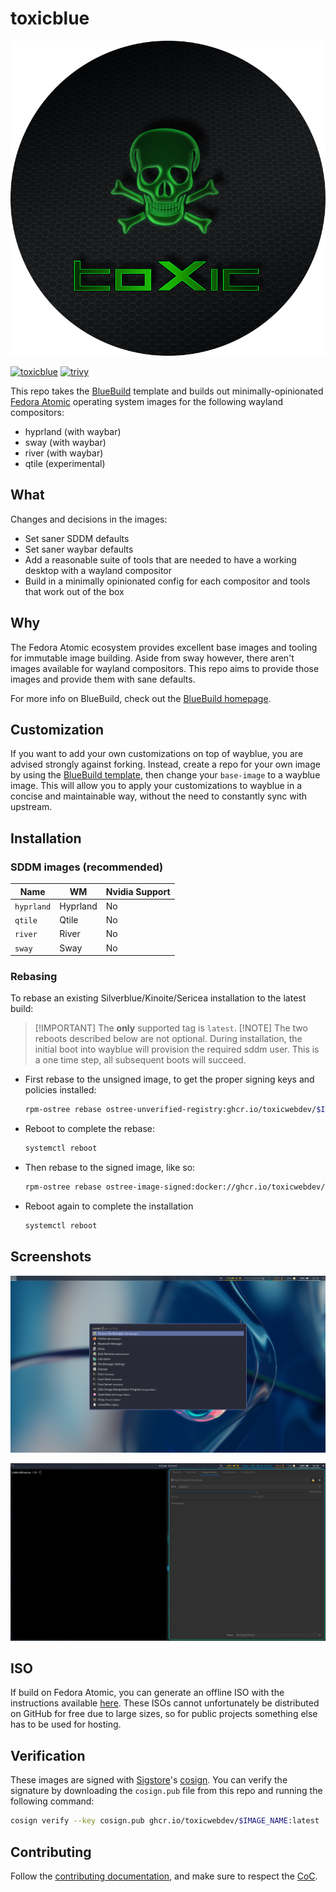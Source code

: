 # toxicblue

[![toxic](assets/toxic.png?maxAge=259200)](https://github.com/toxicwebdev/toxicblue)

[![toxicblue](https://github.com/toxicwebdev/toxicblue/actions/workflows/build.yml/badge.svg)](https://github.com/toxicwebdev/toxicblue/actions/workflows/build.yml)
[![trivy](https://github.com/toxicwebdev/toxicblue/actions/workflows/trivy.yml/badge.svg)](https://github.com/toxicwebdev/toxicblue/actions/workflows/trivy.yml)

This repo takes the [BlueBuild](https://blue-build.org/) template and builds out minimally-opinionated [Fedora Atomic](https://fedoraproject.org/atomic-desktops/) operating system images for the following wayland compositors:

- hyprland (with waybar)
- sway (with waybar)
- river (with waybar)
- qtile (experimental)

## What

Changes and decisions in the images:

- Set saner SDDM defaults
- Set saner waybar defaults
- Add a reasonable suite of tools that are needed to have a working desktop with a wayland compositor
- Build in a minimally opinionated config for each compositor and tools that work out of the box

## Why

The Fedora Atomic ecosystem provides excellent base images and tooling for immutable image building. Aside from sway however, there aren't images available for wayland compositors. This repo aims to provide those images and provide them with sane defaults.

For more info on BlueBuild, check out the [BlueBuild homepage](https://blue-build.org/).

## Customization

If you want to add your own customizations on top of wayblue, you are advised strongly against forking. Instead, create a repo for your own image by using the [BlueBuild template](https://github.com/blue-build/template), then change your `base-image` to a wayblue image. This will allow you to apply your customizations to wayblue in a concise and maintainable way, without the need to constantly sync with upstream.

## Installation

### SDDM images (recommended)

| Name                     | WM       | Nvidia Support           |
|--------------------------|----------|--------------------------|
| `hyprland`               | Hyprland | No                       |
| `qtile`                  | Qtile    | No                       |
| `river`                  | River    | No                       |
| `sway`                   | Sway     | No                       |

### Rebasing

To rebase an existing Silverblue/Kinoite/Sericea installation to the latest build:
> [!IMPORTANT] The **only** supported tag is `latest`.
> [!NOTE] The two reboots described below are not optional. During installation, the initial boot into wayblue will provision the required sddm user. This is a one time step, all subsequent boots will succeed.

- First rebase to the unsigned image, to get the proper signing keys and policies installed:

  ```bash
  rpm-ostree rebase ostree-unverified-registry:ghcr.io/toxicwebdev/$IMAGE_NAME:latest
  ```

- Reboot to complete the rebase:

  ```bash
  systemctl reboot
  ```

- Then rebase to the signed image, like so:

  ```bash
  rpm-ostree rebase ostree-image-signed:docker://ghcr.io/toxicwebdev/$IMAGE_NAME:latest
  ```

- Reboot again to complete the installation

  ```bash
  systemctl reboot
  ```

## Screenshots

![sway](assets/sway.png)

![hyprland](assets/hyprland.png)

## ISO

If build on Fedora Atomic, you can generate an offline ISO with the instructions available [here](https://blue-build.org/learn/universal-blue/#fresh-install-from-an-iso). These ISOs cannot unfortunately be distributed on GitHub for free due to large sizes, so for public projects something else has to be used for hosting.

## Verification

These images are signed with [Sigstore](https://www.sigstore.dev/)'s [cosign](https://github.com/sigstore/cosign). You can verify the signature by downloading the `cosign.pub` file from this repo and running the following command:

```bash
cosign verify --key cosign.pub ghcr.io/toxicwebdev/$IMAGE_NAME:latest
```

## Contributing

Follow the [contributing documentation](CONTRIBUTING.md#contributing), and make sure to respect the [CoC](CODE_OF_CONDUCT.md).
